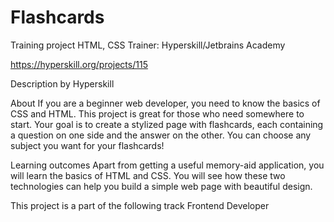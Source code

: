 # Flashcards
Training project
HTML, CSS
Trainer: Hyperskill/Jetbrains Academy

https://hyperskill.org/projects/115

Description by Hyperskill

About
  If you are a beginner web developer, you need to know the basics of CSS and HTML. This project is great for those who need somewhere to start. Your goal is to create a stylized page with flashcards, each containing a question on one side and the answer on the other. You can choose any subject you want for your flashcards!

Learning outcomes
  Apart from getting a useful memory-aid application, you will learn the basics of HTML and CSS. You will see how these two technologies can help you build a simple web page with beautiful design.

This project is a part of the following track
  Frontend Developer 

